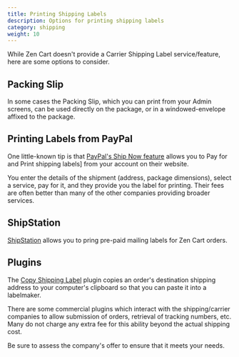 ```yaml
---
title: Printing Shipping Labels
description: Options for printing shipping labels
category: shipping
weight: 10
---
```


While Zen Cart doesn't provide a Carrier Shipping Label service/feature, here are some options to consider.

## Packing Slip

In some cases the Packing Slip, which you can print from your Admin screens, can be used directly on the package, or in a windowed-envelope affixed to the package.


## Printing Labels from PayPal

One little-known tip is that [PayPal's Ship Now feature](https://www.paypal.com/us/cgi-bin/webscr?cmd=_ship-now) allows you to Pay for and Print shipping labels] from your account on their website. 

You enter the details of the shipment (address, package dimensions), select a service, pay for it, and they provide you the label for printing.
Their fees are often better than many of the other companies providing broader services.

## ShipStation 
[ShipStation](https://www.shipstation.com) allows you to pring pre-paid mailing labels for Zen Cart orders.

## Plugins

The [Copy Shipping Label](https://www.zen-cart.com/downloads.php?do=file&id=2274) plugin copies an order's destination shipping address to your computer's clipboard so that you can paste it into a labelmaker.

There are some commercial plugins which interact with the shipping/carrier companies to allow submission of orders, retrieval of tracking numbers, etc.  Many do not charge any extra fee for this ability beyond the actual shipping cost.

Be sure to assess the company's offer to ensure that it meets your needs.

